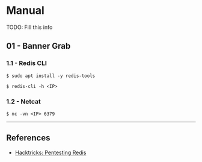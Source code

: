 # Manual

TODO: Fill this info

## 01 - Banner Grab

### 1.1 - Redis CLI

```
$ sudo apt install -y redis-tools

$ redis-cli -h <IP>
```

### 1.2 - Netcat

```
$ nc -vn <IP> 6379
```

---
## References

 - [Hacktricks: Pentesting Redis](https://book.hacktricks.xyz/network-services-pentesting/6379-pentesting-redis)